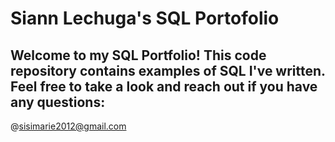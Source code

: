 # Siann Lechuga's SQL Portofolio

## Welcome to my SQL Portfolio! This code repository contains examples of SQL I've written. Feel free to take a look and reach out if you have any questions:
@sisimarie2012@gmail.com

